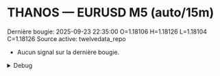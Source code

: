 # THANOS — EURUSD M5 (auto/15m)
Dernière bougie: 2025-09-23 22:35:00  O=1.18106  H=1.18126  L=1.18104  C=1.18126
Source active: twelvedata_repo

- Aucun signal sur la dernière bougie.

<details><summary>Debug</summary>

- TD_API_KEY manquant.

</details>